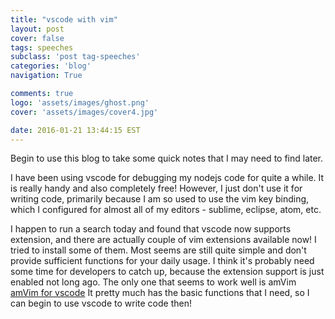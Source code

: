 ```yaml
---
title: "vscode with vim"
layout: post
cover: false
tags: speeches
subclass: 'post tag-speeches'
categories: 'blog'
navigation: True

comments: true
logo: 'assets/images/ghost.png'
cover: 'assets/images/cover4.jpg'

date: 2016-01-21 13:44:15 EST
---
```


Begin to use this blog to take some quick notes that I may need to find later. 

I have been using vscode for debugging my nodejs code for quite a while. It is  really handy and also completely free! However, I just don't use it for writing code, primarily because I am so used to use the vim key binding, which I configured for almost all of my editors - sublime, eclipse, atom, etc.

I happen to run a search today and found that vscode now supports extension, and there are actually couple of vim extensions available now! I tried to install some of them. Most seems are still quite simple and don't provide sufficient functions for your daily usage. I think it's probably need some time for developers to catch up, because the extension support is just enabled not long ago. The only one that seems to work well is amVim [amVim for vscode](https://github.com/aioutecism/amVim-for-VSCode) It pretty much has the basic functions that I need, so I can begin to use vscode to write code then! 


